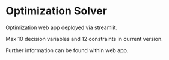 # Optimization Solver

Optimization web app deployed via streamlit.

Max 10 decision variables and 12 constraints in current version.

Further information can be found within web app.
